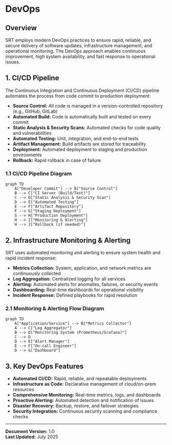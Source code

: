 # DevOps

## Overview

SRT employs modern DevOps practices to ensure rapid, reliable, and secure delivery of software updates, infrastructure management, and operational monitoring. The DevOps approach enables continuous improvement, high system availability, and fast response to operational issues.

## 1. CI/CD Pipeline

The Continuous Integration and Continuous Deployment (CI/CD) pipeline automates the process from code commit to production deployment:

- **Source Control:** All code is managed in a version-controlled repository (e.g., GitHub, GitLab)
- **Automated Build:** Code is automatically built and tested on every commit
- **Static Analysis & Security Scans:** Automated checks for code quality and vulnerabilities
- **Automated Testing:** Unit, integration, and end-to-end tests
- **Artifact Management:** Build artifacts are stored for traceability
- **Deployment:** Automated deployment to staging and production environments
- **Rollback:** Rapid rollback in case of failure

### 1.1 CI/CD Pipeline Diagram

```mermaid
graph TD
    A["Developer Commit"] --> B["Source Control"]
    B --> C["CI Server (Build/Test)"]
    C --> D["Static Analysis & Security Scan"]
    D --> E["Automated Testing"]
    E --> F["Artifact Repository"]
    F --> G["Staging Deployment"]
    G --> H["Production Deployment"]
    H --> I["Monitoring & Alerting"]
    H --> J["Rollback (if needed)"]
```

## 2. Infrastructure Monitoring & Alerting

SRT uses automated monitoring and alerting to ensure system health and rapid incident response:

- **Metrics Collection:** System, application, and network metrics are continuously collected
- **Log Aggregation:** Centralized logging for all services
- **Alerting:** Automated alerts for anomalies, failures, or security events
- **Dashboarding:** Real-time dashboards for operational visibility
- **Incident Response:** Defined playbooks for rapid resolution

### 2.1 Monitoring & Alerting Flow Diagram

```mermaid
graph TD
    A["Application/Service"] --> B["Metrics Collector"]
    A --> C["Log Aggregator"]
    B --> D["Monitoring System (Prometheus/Grafana)"]
    C --> D
    D --> E["Alert Manager"]
    E --> F["On-call Engineer"]
    D --> G["Dashboard"]
```

## 3. Key DevOps Features

- **Automated CI/CD:** Rapid, reliable, and repeatable deployments
- **Infrastructure as Code:** Declarative management of cloud/on-prem resources
- **Comprehensive Monitoring:** Real-time metrics, logs, and dashboards
- **Proactive Alerting:** Automated detection and notification of issues
- **Disaster Recovery:** Backup, restore, and failover strategies
- **Security Integration:** Continuous security scanning and compliance checks

---

**Document Version:** 1.0  
**Last Updated:** July 2025
